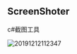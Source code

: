 ## ScreenShoter
c#截图工具

![20191212112347](https://github.com/HAndy2013/ScreenShoter/blob/master/20191212112347.png "20191212112347")
